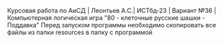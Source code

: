 Курсовая работа по АиСД | Леонтьев А.С.| ИСТбд-23 |
Вариант №36 | Компьютерная логическая игра "80 - клеточные русские шашки - Поддавка"
Перед запуском программы необходимо скопировать все файлы из папки resources в папку с программой
